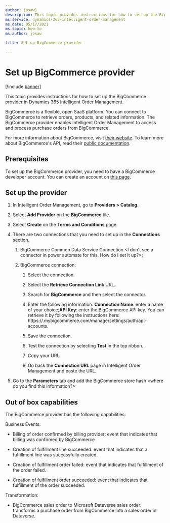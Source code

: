 ```yaml
---
author: josaw1
description: This topic provides instructions for how to set up the BigCommerce provider in Dynamics 365 Intelligent Order Management.
ms.service: dynamics-365-intelligent-order-management
ms.date: 05/17/2021
ms.topic: how-to
ms.author: josaw

title: Set up BigCommerce provider

---
```


# Set up BigCommerce provider

[!include [banner](includes/banner.md)]


This topic provides instructions for how to set up the BigCommerce provider in Dynamics 365 Intelligent Order Management.

BigCommerce is a flexible, open SaaS platform. You can connect to BigCommerce to retrieve orders, products, and related information. The BigCommerce provider enables Intelligent Order Management to access and process purchase orders from BigCommerce.  
  
For more information about BigCommerce, visit [their website](https://www.bigcommerce.com/). To learn more about BigCommerce's API, read their [public documentation](https://developer.bigcommerce.com/api-docs).

## Prerequisites 

To set up the BigCommerce provider, you need to have a BigCommerce developer account. You can create an account on [this page](https://developer.bigcommerce.com/).

## Set up the provider

1.  In Intelligent Order Management, go to **Providers > Catalog**.

2.  Select **Add Provider** on the **BigCommerce** tile.

3.  Select **Create** on the **Terms and Conditions** page.

4.  There are two connections that you need to set up in the **Connections** section.

    1. BigCommerce Common Data Service Connection <I don't see a connector in power automate for this. How do I set it up?>;

    2. BigCommerce connection:
 
          1. Select the connection.

          3. Select the **Retrieve Connection Link** URL.

          5. Search for **BigCommerce** and then select the connector.

          7. Enter the following information: **Connection Name**: enter a name of your choice;**API Key**: enter the BigCommerce API key. You can retrieve it by following the instructions here: https://<your store hash code>.mybigcommerce.com/manage/settings/auth/api-accounts.

          9. Save the connection.

          11. Test the connection by selecting **Test** in the top ribbon.

          13. Copy your URL.

          15. Go back the **Connection URL** page in Intelligent Order Management and paste the URL.

5. Go to the **Parameters** tab and add the BigCommerce store hash <where do you find this information?>

## Out of box capabilities

The BigCommerce provider has the following capabilities:

Business Events:

-   Billing of order confirmed by billing provider: event that indicates that billing was confirmed by BigCommerce

-   Creation of fulfillment line succeeded: event that indicates that a fulfillment line was successfully created.

-   Creation of fulfillment order failed: event that indicates that fulfillment of the order failed.

-   Creation of fulfillment order succeeded: event that indicates that fulfillment of the order succeeded.


Transformation:

-   BigCommerce sales order to Microsoft Dataverse sales order: transforms a purchase order from BigCommerce into a sales order in Dataverse.
